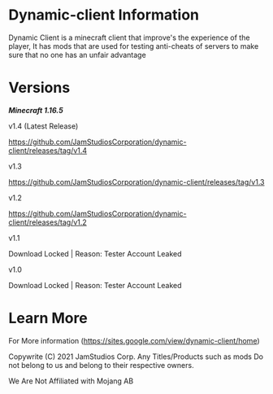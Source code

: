 # Dynamic-client Information
Dynamic Client is a minecraft client that improve's the experience of the player, 
It has mods that are used for testing anti-cheats of servers to make sure that no one has an unfair advantage

# Versions

***Minecraft 1.16.5***
  
  v1.4 (Latest Release)
  
  https://github.com/JamStudiosCorporation/dynamic-client/releases/tag/v1.4
  
  v1.3 
  
  https://github.com/JamStudiosCorporation/dynamic-client/releases/tag/v1.3
  
  v1.2
  
  https://github.com/JamStudiosCorporation/dynamic-client/releases/tag/v1.2
  
  v1.1
  
  Download Locked | Reason: Tester Account Leaked
  
  v1.0
  
  Download Locked | Reason: Tester Account Leaked

# Learn More
For More information (https://sites.google.com/view/dynamic-client/home)

Copywrite (C) 2021 JamStudios Corp.
Any Titles/Products such as mods Do not belong to us and belong to their respective owners.

We Are Not Affiliated with Mojang AB
